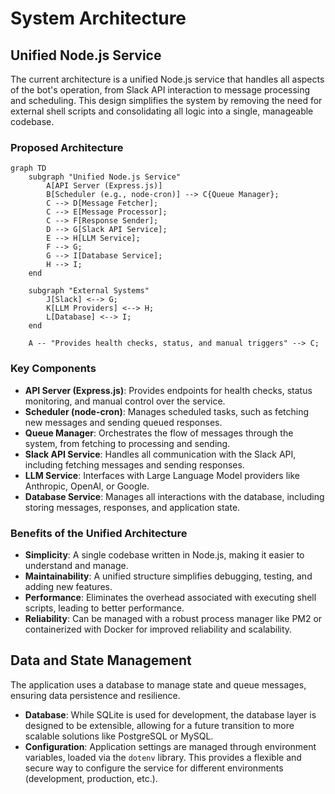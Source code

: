 # System Architecture

## Unified Node.js Service

The current architecture is a unified Node.js service that handles all aspects of the bot's operation, from Slack API interaction to message processing and scheduling. This design simplifies the system by removing the need for external shell scripts and consolidating all logic into a single, manageable codebase.

### Proposed Architecture

```mermaid
graph TD
    subgraph "Unified Node.js Service"
        A[API Server (Express.js)]
        B[Scheduler (e.g., node-cron)] --> C{Queue Manager};
        C --> D[Message Fetcher];
        C --> E[Message Processor];
        C --> F[Response Sender];
        D --> G[Slack API Service];
        E --> H[LLM Service];
        F --> G;
        G --> I[Database Service];
        H --> I;
    end

    subgraph "External Systems"
        J[Slack] <--> G;
        K[LLM Providers] <--> H;
        L[Database] <--> I;
    end

    A -- "Provides health checks, status, and manual triggers" --> C;
```

### Key Components

*   **API Server (Express.js)**: Provides endpoints for health checks, status monitoring, and manual control over the service.
*   **Scheduler (node-cron)**: Manages scheduled tasks, such as fetching new messages and sending queued responses.
*   **Queue Manager**: Orchestrates the flow of messages through the system, from fetching to processing and sending.
*   **Slack API Service**: Handles all communication with the Slack API, including fetching messages and sending responses.
*   **LLM Service**: Interfaces with Large Language Model providers like Anthropic, OpenAI, or Google.
*   **Database Service**: Manages all interactions with the database, including storing messages, responses, and application state.

### Benefits of the Unified Architecture

*   **Simplicity**: A single codebase written in Node.js, making it easier to understand and manage.
*   **Maintainability**: A unified structure simplifies debugging, testing, and adding new features.
*   **Performance**: Eliminates the overhead associated with executing shell scripts, leading to better performance.
*   **Reliability**: Can be managed with a robust process manager like PM2 or containerized with Docker for improved reliability and scalability.

## Data and State Management

The application uses a database to manage state and queue messages, ensuring data persistence and resilience.

*   **Database**: While SQLite is used for development, the database layer is designed to be extensible, allowing for a future transition to more scalable solutions like PostgreSQL or MySQL.
*   **Configuration**: Application settings are managed through environment variables, loaded via the `dotenv` library. This provides a flexible and secure way to configure the service for different environments (development, production, etc.).
